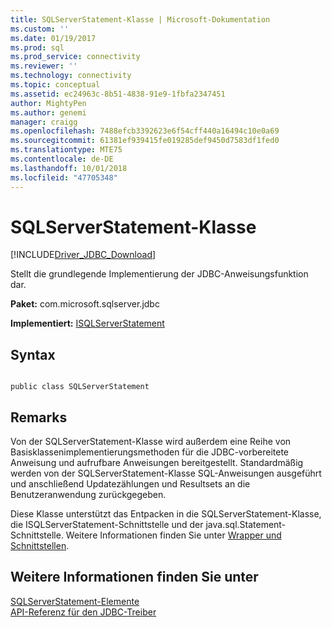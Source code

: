 ```yaml
---
title: SQLServerStatement-Klasse | Microsoft-Dokumentation
ms.custom: ''
ms.date: 01/19/2017
ms.prod: sql
ms.prod_service: connectivity
ms.reviewer: ''
ms.technology: connectivity
ms.topic: conceptual
ms.assetid: ec24963c-8b51-4838-91e9-1fbfa2347451
author: MightyPen
ms.author: genemi
manager: craigg
ms.openlocfilehash: 7488efcb3392623e6f54cff440a16494c10e0a69
ms.sourcegitcommit: 61381ef939415fe019285def9450d7583df1fed0
ms.translationtype: MTE75
ms.contentlocale: de-DE
ms.lasthandoff: 10/01/2018
ms.locfileid: "47705348"
---
```

# <a name="sqlserverstatement-class"></a>SQLServerStatement-Klasse
[!INCLUDE[Driver_JDBC_Download](../../../includes/driver_jdbc_download.md)]

  Stellt die grundlegende Implementierung der JDBC-Anweisungsfunktion dar.  
  
 **Paket:** com.microsoft.sqlserver.jdbc  
  
 **Implementiert:** [ISQLServerStatement](../../../connect/jdbc/reference/isqlserverstatement-interface.md)  
  
## <a name="syntax"></a>Syntax  
  
```  
  
public class SQLServerStatement  
```  
  
## <a name="remarks"></a>Remarks  
 Von der SQLServerStatement-Klasse wird außerdem eine Reihe von Basisklassenimplementierungsmethoden für die JDBC-vorbereitete Anweisung und aufrufbare Anweisungen bereitgestellt. Standardmäßig werden von der SQLServerStatement-Klasse SQL-Anweisungen ausgeführt und anschließend Updatezählungen und Resultsets an die Benutzeranwendung zurückgegeben.  
  
 Diese Klasse unterstützt das Entpacken in die SQLServerStatement-Klasse, die ISQLServerStatement-Schnittstelle und der java.sql.Statement-Schnittstelle. Weitere Informationen finden Sie unter [Wrapper und Schnittstellen](../../../connect/jdbc/wrappers-and-interfaces.md).  
  
## <a name="see-also"></a>Weitere Informationen finden Sie unter  
 [SQLServerStatement-Elemente](../../../connect/jdbc/reference/sqlserverstatement-members.md)   
 [API-Referenz für den JDBC-Treiber](../../../connect/jdbc/reference/jdbc-driver-api-reference.md)  
  
  
